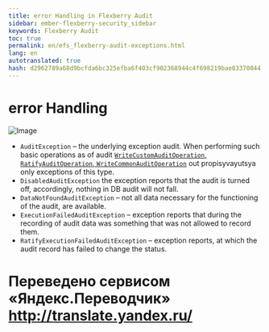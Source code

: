 ```yaml
--- 
title: error Handling in Flexberry Audit 
sidebar: ember-flexberry-security_sidebar 
keywords: Flexberry Audit 
toc: true 
permalink: en/efs_flexberry-audit-exceptions.html 
lang: en 
autotranslated: true 
hash: d2962789a68d9bcfda6bc325efba6f403cf902368944c4f698219bae83370044 
--- 
```


# error Handling 
![Image](/images/img/page/AuditWeb/AuditErrorHandle.PNG) 


* `AuditException` – the underlying exception audit. When performing such basic operations as of audit [`WriteCustomAuditOperation`, `RatifyAuditOperation`, `WriteCommonAuditOperation`](efs_audit-web-api.html) out propisyvayutsya only exceptions of this type. 
* `DisabledAuditException` the exception reports that the audit is turned off, accordingly, nothing in DB audit will not fall. 
* `DataNotFoundAuditException` – not all data necessary for the functioning of the audit, are available. 
* `ExecutionFailedAuditException` – exception reports that during the recording of audit data was something that was not allowed to record them. 
* `RatifyExecutionFailedAuditException` – exception reports, at which the audit record has failed to change the status. 



 # Переведено сервисом «Яндекс.Переводчик» http://translate.yandex.ru/